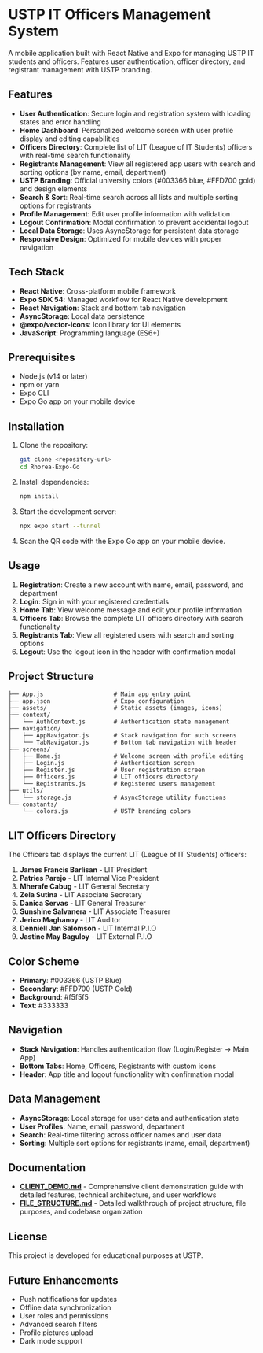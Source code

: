 # USTP IT Officers Management System

A mobile application built with React Native and Expo for managing USTP IT students and officers. Features user authentication, officer directory, and registrant management with USTP branding.

## Features

- **User Authentication**: Secure login and registration system with loading states and error handling
- **Home Dashboard**: Personalized welcome screen with user profile display and editing capabilities
- **Officers Directory**: Complete list of LIT (League of IT Students) officers with real-time search functionality
- **Registrants Management**: View all registered app users with search and sorting options (by name, email, department)
- **USTP Branding**: Official university colors (#003366 blue, #FFD700 gold) and design elements
- **Search & Sort**: Real-time search across all lists and multiple sorting options for registrants
- **Profile Management**: Edit user profile information with validation
- **Logout Confirmation**: Modal confirmation to prevent accidental logout
- **Local Data Storage**: Uses AsyncStorage for persistent data storage
- **Responsive Design**: Optimized for mobile devices with proper navigation

## Tech Stack

- **React Native**: Cross-platform mobile framework
- **Expo SDK 54**: Managed workflow for React Native development
- **React Navigation**: Stack and bottom tab navigation
- **AsyncStorage**: Local data persistence
- **@expo/vector-icons**: Icon library for UI elements
- **JavaScript**: Programming language (ES6+)

## Prerequisites

- Node.js (v14 or later)
- npm or yarn
- Expo CLI
- Expo Go app on your mobile device

## Installation

1. Clone the repository:
   ```bash
   git clone <repository-url>
   cd Rhorea-Expo-Go
   ```

2. Install dependencies:
   ```bash
   npm install
   ```

3. Start the development server:
   ```bash
   npx expo start --tunnel
   ```

4. Scan the QR code with the Expo Go app on your mobile device.

## Usage

1. **Registration**: Create a new account with name, email, password, and department
2. **Login**: Sign in with your registered credentials
3. **Home Tab**: View welcome message and edit your profile information
4. **Officers Tab**: Browse the complete LIT officers directory with search functionality
5. **Registrants Tab**: View all registered users with search and sorting options
6. **Logout**: Use the logout icon in the header with confirmation modal

## Project Structure

```
├── App.js                    # Main app entry point
├── app.json                  # Expo configuration
├── assets/                   # Static assets (images, icons)
├── context/
│   └── AuthContext.js        # Authentication state management
├── navigation/
│   ├── AppNavigator.js       # Stack navigation for auth screens
│   └── TabNavigator.js       # Bottom tab navigation with header
├── screens/
│   ├── Home.js               # Welcome screen with profile editing
│   ├── Login.js              # Authentication screen
│   ├── Register.js           # User registration screen
│   ├── Officers.js           # LIT officers directory
│   └── Registrants.js        # Registered users management
├── utils/
│   └── storage.js            # AsyncStorage utility functions
└── constants/
    └── colors.js             # USTP branding colors
```

## LIT Officers Directory

The Officers tab displays the current LIT (League of IT Students) officers:

1. **James Francis Barlisan** - LIT President
2. **Patries Parejo** - LIT Internal Vice President
3. **Mherafe Cabug** - LIT General Secretary
4. **Zela Sutina** - LIT Associate Secretary
5. **Danica Servas** - LIT General Treasurer
6. **Sunshine Salvanera** - LIT Associate Treasurer
7. **Jerico Maghanoy** - LIT Auditor
8. **Denniell Jan Salomson** - LIT Internal P.I.O
9. **Jastine May Baguloy** - LIT External P.I.O

## Color Scheme

- **Primary**: #003366 (USTP Blue)
- **Secondary**: #FFD700 (USTP Gold)
- **Background**: #f5f5f5
- **Text**: #333333

## Navigation

- **Stack Navigation**: Handles authentication flow (Login/Register → Main App)
- **Bottom Tabs**: Home, Officers, Registrants with custom icons
- **Header**: App title and logout functionality with confirmation modal

## Data Management

- **AsyncStorage**: Local storage for user data and authentication state
- **User Profiles**: Name, email, password, department
- **Search**: Real-time filtering across officer names and user data
- **Sorting**: Multiple sort options for registrants (name, email, department)

## Documentation

- **[CLIENT_DEMO.md](CLIENT_DEMO.md)** - Comprehensive client demonstration guide with detailed features, technical architecture, and user workflows
- **[FILE_STRUCTURE.md](FILE_STRUCTURE.md)** - Detailed walkthrough of project structure, file purposes, and codebase organization

## License

This project is developed for educational purposes at USTP.

## Future Enhancements

- Push notifications for updates
- Offline data synchronization
- User roles and permissions
- Advanced search filters
- Profile pictures upload
- Dark mode support